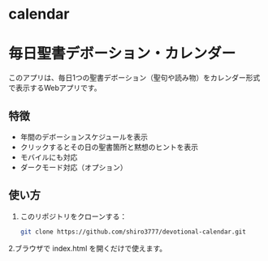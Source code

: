 # calendar
# 毎日聖書デボーション・カレンダー

このアプリは、毎日1つの聖書デボーション（聖句や読み物）をカレンダー形式で表示するWebアプリです。  

## 特徴

- 年間のデボーションスケジュールを表示
- クリックするとその日の聖書箇所と黙想のヒントを表示
- モバイルにも対応
- ダークモード対応（オプション）

## 使い方

1. このリポジトリをクローンする：
   ```bash
   git clone https://github.com/shiro3777/devotional-calendar.git
2.ブラウザで index.html を開くだけで使えます。
